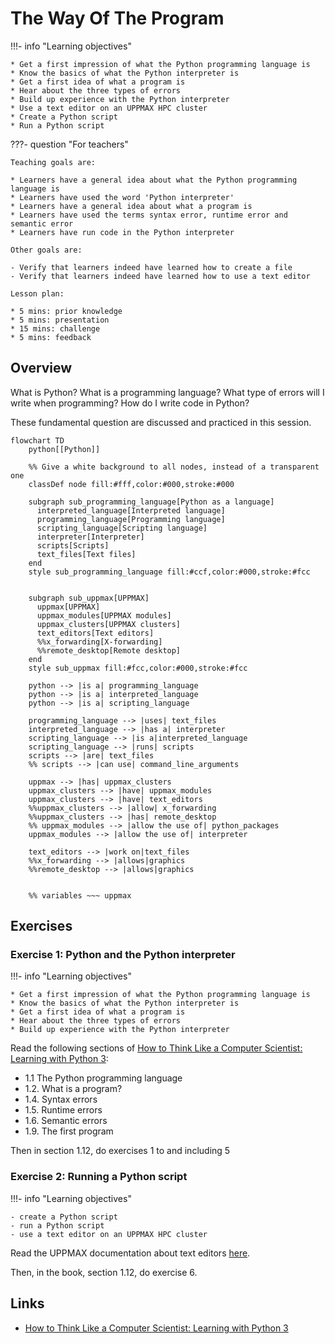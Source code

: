# The Way Of The Program

!!!- info "Learning objectives"

    * Get a first impression of what the Python programming language is
    * Know the basics of what the Python interpreter is
    * Get a first idea of what a program is
    * Hear about the three types of errors
    * Build up experience with the Python interpreter
    * Use a text editor on an UPPMAX HPC cluster
    * Create a Python script
    * Run a Python script

???- question "For teachers"

    Teaching goals are:

    * Learners have a general idea about what the Python programming language is
    * Learners have used the word 'Python interpreter'
    * Learners have a general idea about what a program is
    * Learners have used the terms syntax error, runtime error and semantic error
    * Learners have run code in the Python interpreter

    Other goals are:

    - Verify that learners indeed have learned how to create a file
    - Verify that learners indeed have learned how to use a text editor

    Lesson plan:

    * 5 mins: prior knowledge
    * 5 mins: presentation
    * 15 mins: challenge
    * 5 mins: feedback

## Overview

What is Python? What is a programming language?
What type of errors will I write when programming?
How do I write code in Python?

These fundamental question are discussed and practiced in this session.

```mermaid
flowchart TD
    python[[Python]]

    %% Give a white background to all nodes, instead of a transparent one
    classDef node fill:#fff,color:#000,stroke:#000

    subgraph sub_programming_language[Python as a language]
      interpreted_language[Interpreted language]
      programming_language[Programming language]
      scripting_language[Scripting language]
      interpreter[Interpreter]
      scripts[Scripts]
      text_files[Text files]
    end
    style sub_programming_language fill:#ccf,color:#000,stroke:#fcc


    subgraph sub_uppmax[UPPMAX]
      uppmax[UPPMAX]
      uppmax_modules[UPPMAX modules]
      uppmax_clusters[UPPMAX clusters]
      text_editors[Text editors]
      %%x_forwarding[X-forwarding]
      %%remote_desktop[Remote desktop]
    end
    style sub_uppmax fill:#fcc,color:#000,stroke:#fcc

    python --> |is a| programming_language
    python --> |is a| interpreted_language
    python --> |is a| scripting_language

    programming_language --> |uses| text_files
    interpreted_language --> |has a| interpreter
    scripting_language --> |is a|interpreted_language
    scripting_language --> |runs| scripts
    scripts --> |are| text_files
    %% scripts --> |can use| command_line_arguments

    uppmax --> |has| uppmax_clusters
    uppmax_clusters --> |have| uppmax_modules
    uppmax_clusters --> |have| text_editors
    %%uppmax_clusters --> |allow| x_forwarding
    %%uppmax_clusters --> |has| remote_desktop
    %% uppmax_modules --> |allow the use of| python_packages
    uppmax_modules --> |allow the use of| interpreter

    text_editors --> |work on|text_files
    %%x_forwarding --> |allows|graphics
    %%remote_desktop --> |allows|graphics
    

    %% variables ~~~ uppmax
```


## Exercises

### Exercise 1: Python and the Python interpreter

!!!- info "Learning objectives"

    * Get a first impression of what the Python programming language is
    * Know the basics of what the Python interpreter is
    * Get a first idea of what a program is
    * Hear about the three types of errors
    * Build up experience with the Python interpreter

Read the following sections of [How to Think Like a Computer Scientist: Learning with Python 3](https://openbookproject.net/thinkcs/python/english3e/index.html):

 * 1.1 The Python programming language
 * 1.2. What is a program?
 * 1.4. Syntax errors
 * 1.5. Runtime errors
 * 1.6. Semantic errors
 * 1.9. The first program

Then in section 1.12, do exercises 1 to and including 5

### Exercise 2: Running a Python script

!!!- info "Learning objectives"

    - create a Python script
    - run a Python script
    - use a text editor on an UPPMAX HPC cluster

Read the UPPMAX documentation about text editors [here](http://docs.uppmax.uu.se/software/text_editors/).

Then, in the book, section 1.12, do exercise 6.

## Links

 * [How to Think Like a Computer Scientist: Learning with Python 3](https://openbookproject.net/thinkcs/python/english3e/index.html)

